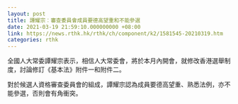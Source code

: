 ```yaml
---
layout: post
title: 譚耀宗︰審查委員會成員要德高望重和不能參選
date: 2021-03-19 21:59:10.000000000 +08:00
link: https://news.rthk.hk/rthk/ch/component/k2/1581545-20210319.htm
categories: rthk
---
```


全國人大常委譚耀宗表示，相信人大常委會，將於本月內開會，就修改香港選舉制度，討論修訂《基本法》附件一和附件二。

對於候選人資格審查委員會的組成，譚耀宗認為成員要德高望重、熟悉法例，亦不能參選，否則會有角衝突。
